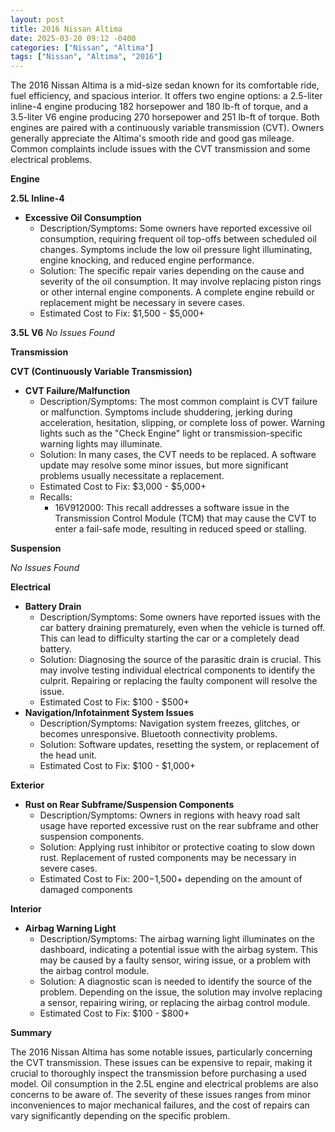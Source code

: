 ```yaml
---
layout: post
title: 2016 Nissan Altima
date: 2025-03-20 09:12 -0400
categories: ["Nissan", "Altima"]
tags: ["Nissan", "Altima", "2016"]
---
```

The 2016 Nissan Altima is a mid-size sedan known for its comfortable ride, fuel efficiency, and spacious interior. It offers two engine options: a 2.5-liter inline-4 engine producing 182 horsepower and 180 lb-ft of torque, and a 3.5-liter V6 engine producing 270 horsepower and 251 lb-ft of torque. Both engines are paired with a continuously variable transmission (CVT). Owners generally appreciate the Altima's smooth ride and good gas mileage. Common complaints include issues with the CVT transmission and some electrical problems.

**Engine**

**2.5L Inline-4**
*   **Excessive Oil Consumption**
    *   Description/Symptoms: Some owners have reported excessive oil consumption, requiring frequent oil top-offs between scheduled oil changes. Symptoms include the low oil pressure light illuminating, engine knocking, and reduced engine performance.
    *   Solution: The specific repair varies depending on the cause and severity of the oil consumption. It may involve replacing piston rings or other internal engine components. A complete engine rebuild or replacement might be necessary in severe cases.
    *   Estimated Cost to Fix: $1,500 - $5,000+

**3.5L V6**
*No Issues Found*

**Transmission**

**CVT (Continuously Variable Transmission)**
*   **CVT Failure/Malfunction**
    *   Description/Symptoms: The most common complaint is CVT failure or malfunction. Symptoms include shuddering, jerking during acceleration, hesitation, slipping, or complete loss of power. Warning lights such as the "Check Engine" light or transmission-specific warning lights may illuminate.
    *   Solution: In many cases, the CVT needs to be replaced. A software update may resolve some minor issues, but more significant problems usually necessitate a replacement.
    *   Estimated Cost to Fix: $3,000 - $5,000+
    *   Recalls:
        *   16V912000: This recall addresses a software issue in the Transmission Control Module (TCM) that may cause the CVT to enter a fail-safe mode, resulting in reduced speed or stalling.

**Suspension**

*No Issues Found*

**Electrical**
*   **Battery Drain**
    *   Description/Symptoms: Some owners have reported issues with the car battery draining prematurely, even when the vehicle is turned off. This can lead to difficulty starting the car or a completely dead battery.
    *   Solution: Diagnosing the source of the parasitic drain is crucial. This may involve testing individual electrical components to identify the culprit. Repairing or replacing the faulty component will resolve the issue.
    *   Estimated Cost to Fix: $100 - $500+
*   **Navigation/Infotainment System Issues**
    *   Description/Symptoms: Navigation system freezes, glitches, or becomes unresponsive. Bluetooth connectivity problems.
    *   Solution: Software updates, resetting the system, or replacement of the head unit.
    *   Estimated Cost to Fix: $100 - $1,000+

**Exterior**

*   **Rust on Rear Subframe/Suspension Components**
    *   Description/Symptoms: Owners in regions with heavy road salt usage have reported excessive rust on the rear subframe and other suspension components.
    *   Solution: Applying rust inhibitor or protective coating to slow down rust. Replacement of rusted components may be necessary in severe cases.
    *   Estimated Cost to Fix: $200-$1,500+ depending on the amount of damaged components

**Interior**
*   **Airbag Warning Light**
    *   Description/Symptoms: The airbag warning light illuminates on the dashboard, indicating a potential issue with the airbag system. This may be caused by a faulty sensor, wiring issue, or a problem with the airbag control module.
    *   Solution: A diagnostic scan is needed to identify the source of the problem. Depending on the issue, the solution may involve replacing a sensor, repairing wiring, or replacing the airbag control module.
    *   Estimated Cost to Fix: $100 - $800+

**Summary**

The 2016 Nissan Altima has some notable issues, particularly concerning the CVT transmission. These issues can be expensive to repair, making it crucial to thoroughly inspect the transmission before purchasing a used model. Oil consumption in the 2.5L engine and electrical problems are also concerns to be aware of. The severity of these issues ranges from minor inconveniences to major mechanical failures, and the cost of repairs can vary significantly depending on the specific problem.

